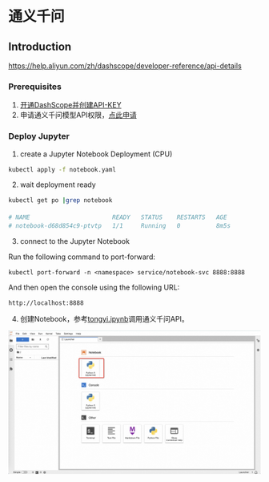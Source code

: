 # 通义千问

## Introduction

https://help.aliyun.com/zh/dashscope/developer-reference/api-details

### Prerequisites

1. [开通DashScope并创建API-KEY](https://help.aliyun.com/zh/dashscope/developer-reference/activate-dashscope-and-create-an-api-key?spm=a2c4g.11186623.0.i2)
2. 申请通义千问模型API权限，[点此申请](https://help.aliyun.com/zh/dashscope/support/faq?spm=a2c4g.11186623.0.i23#vuoFh)

### Deploy Jupyter

1. create a Jupyter Notebook Deployment (CPU)

```bash
kubectl apply -f notebook.yaml
```

2. wait deployment ready

```bash
kubectl get po |grep notebook

# NAME                       READY   STATUS    RESTARTS   AGE
# notebook-d68d854c9-ptvtp   1/1     Running   0          8m5s
```

3. connect to the Jupyter Notebook

Run the following command to port-forward:

```
kubectl port-forward -n <namespace> service/notebook-svc 8888:8888
```

And then open the console using the following URL:

```
http://localhost:8888
```

4. 创建Notebook，参考[tongyi.ipynb](tongyi.ipynb)调用通义千问API。

![notebook](notebook.jpg "notebook")
